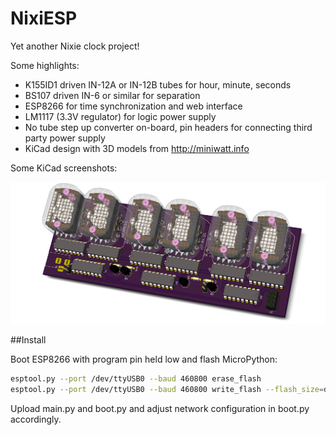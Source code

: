 # NixiESP

Yet another Nixie clock project!

Some highlights:

* K155ID1 driven IN-12A or IN-12B tubes for hour, minute, seconds
* BS107 driven IN-6 or similar for separation
* ESP8266 for time synchronization and web interface
* LM1117 (3.3V regulator) for logic power supply
* No tube step up converter on-board, pin headers for connecting third party power supply 
* KiCad design with 3D models from http://miniwatt.info

Some KiCad screenshots:

<img src="nixiesp.png"/>


##Install

Boot ESP8266 with program pin held low and flash MicroPython:

```bash
esptool.py --port /dev/ttyUSB0 --baud 460800 erase_flash
esptool.py --port /dev/ttyUSB0 --baud 460800 write_flash --flash_size=detect 0 esp8266-20170612-v1.9.1.bin 
```

Upload main.py and boot.py and adjust network configuration in boot.py accordingly.
